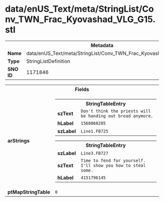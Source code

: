 <h1>data/enUS_Text/meta/StringList/Conv_TWN_Frac_Kyovashad_VLG_G15.stl</h1><table><tr><th colspan="100%">Metadata</th></tr><tr><td><b>Name</b></td><td>data/enUS_Text/meta/StringList/Conv_TWN_Frac_Kyovashad_VLG_G15.stl</td></tr><tr><td><b>Type</b></td><td>StringListDefinition</td></tr><tr><td><b>SNO ID</b></td><td>1171846</td></tr></table>

<table><tr><th colspan="100%">Fields</th></tr><tr><td><b>arStrings</b></td><td><table><tr><th colspan="100%">StringTableEntry</th></tr><tr><td><b>szText</b></td><td><code>Don't think the priests will be handing out bread anymore.</code></td></tr><tr><td><b>hLabel</b></td><td><code>1568860205</code></td></tr><tr><td><b>szLabel</b></td><td><code>Line1.FB725</code></td></tr></table>


<table><tr><th colspan="100%">StringTableEntry</th></tr><tr><td><b>szLabel</b></td><td><code>Line3.FB727</code></td></tr><tr><td><b>szText</b></td><td><code>Time to fend for yourself. I'll show you how to steal some.</code></td></tr><tr><td><b>hLabel</b></td><td><code>4151796145</code></td></tr></table>


</td></tr><tr><td><b>ptMapStringTable</b></td><td><code>0</code></td></tr></table>

